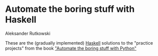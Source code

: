 Automate the boring stuff with Haskell
================
Aleksander Rutkowski

These are the (gradually implemented) [Haskell](https://www.haskell.org/)
solutions to the "practice projects" from the book
["Automate the boring stuff with Python"](https://automatetheboringstuff.com/)
